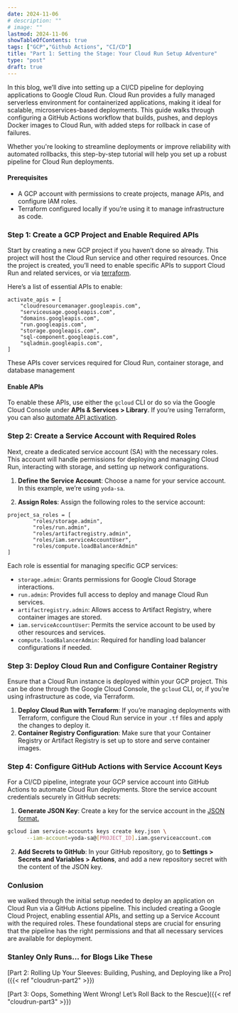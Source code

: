 ```yaml
---
date: 2024-11-06
# description: ""
# image: ""
lastmod: 2024-11-06
showTableOfContents: true
tags: ["GCP","Github Actions", "CI/CD"]
title: "Part 1: Setting the Stage: Your Cloud Run Setup Adventure"
type: "post"
draft: true
---
```

In this blog, we’ll dive into setting up a CI/CD pipeline for deploying applications to Google Cloud Run. Cloud Run provides a fully managed serverless environment for containerized applications, making it ideal for scalable, microservices-based deployments. This guide walks through configuring a GitHub Actions workflow that builds, pushes, and deploys Docker images to Cloud Run, with added steps for rollback in case of failures.

Whether you're looking to streamline deployments or improve reliability with automated rollbacks, this step-by-step tutorial will help you set up a robust pipeline for Cloud Run deployments.

#### Prerequisites

-   A GCP account with permissions to create projects, manage APIs, and configure IAM roles.
-   Terraform configured locally if you’re using it to manage infrastructure as code.

### Step 1: Create a GCP Project and Enable Required APIs

Start by creating a new GCP project if you haven’t done so already. This project will host the Cloud Run service and other required resources. Once the project is created, you’ll need to enable specific APIs to support Cloud Run and related services, or via [terraform](https://github.com/terraform-google-modules/terraform-google-project-factory/tree/master/examples/simple_project).

Here’s a list of essential APIs to enable:

```text
activate_apis = [
    "cloudresourcemanager.googleapis.com",
    "serviceusage.googleapis.com",
    "domains.googleapis.com",
    "run.googleapis.com",
    "storage.googleapis.com",
    "sql-component.googleapis.com",
    "sqladmin.googleapis.com",
]
```

These APIs cover services required for Cloud Run, container storage, and database management

#### Enable APIs

To enable these APIs, use either the `gcloud` CLI or do so via the Google Cloud Console under **APIs & Services > Library**. If you’re using Terraform, you can also [automate API activation](https://github.com/terraform-google-modules/terraform-google-project-factory/tree/master/examples/project_services).

### Step 2: Create a Service Account with Required Roles

Next, create a dedicated service account (SA) with the necessary roles. This account will handle permissions for deploying and managing Cloud Run, interacting with storage, and setting up network configurations.

1.  **Define the Service Account**: Choose a name for your service account. In this example, we’re using `yoda-sa`.
    
2.  **Assign Roles**: Assign the following roles to the service account:

```text    
project_sa_roles = [
        "roles/storage.admin",
        "roles/run.admin",
        "roles/artifactregistry.admin",
        "roles/iam.serviceAccountUser",
        "roles/compute.loadBalancerAdmin"
]
```

Each role is essential for managing specific GCP services:

-   `storage.admin`: Grants permissions for Google Cloud Storage interactions.
-   `run.admin`: Provides full access to deploy and manage Cloud Run services.
-   `artifactregistry.admin`: Allows access to Artifact Registry, where container images are stored.
-   `iam.serviceAccountUser`: Permits the service account to be used by other resources and services.
-   `compute.loadBalancerAdmin`: Required for handling load balancer configurations if needed.

### Step 3: Deploy Cloud Run and Configure Container Registry

Ensure that a Cloud Run instance is deployed within your GCP project. This can be done through the Google Cloud Console, the `gcloud` CLI, or, if you’re using infrastructure as code, via Terraform.

1.  **Deploy Cloud Run with Terraform**: If you’re managing deployments with Terraform, configure the Cloud Run service in your `.tf` files and apply the changes to deploy it.
2.  **Container Registry Configuration**: Make sure that your Container Registry or Artifact Registry is set up to store and serve container images.

### Step 4: Configure GitHub Actions with Service Account Keys

For a CI/CD pipeline, integrate your GCP service account into GitHub Actions to automate Cloud Run deployments. Store the service account credentials securely in GitHub secrets:

1.  **Generate JSON Key**: Create a key for the service account in the [JSON format.](https://cloud.google.com/iam/docs/keys-create-delete)

```sh   
gcloud iam service-accounts keys create key.json \
      --iam-account=yoda-sa@[PROJECT_ID].iam.gserviceaccount.com
```

2.  **Add Secrets to GitHub**: In your GitHub repository, go to **Settings > Secrets and Variables > Actions**, and add a new repository secret with the content of the JSON key.

### Conlusion

we walked through the initial setup needed to deploy an application on Cloud Run via a GitHub Actions pipeline. This included creating a Google Cloud Project, enabling essential APIs, and setting up a Service Account with the required roles. These foundational steps are crucial for ensuring that the pipeline has the right permissions and that all necessary services are available for deployment.

### Stanley Only Runs… for Blogs Like These

[Part 2: Rolling Up Your Sleeves: Building, Pushing, and Deploying like a Pro]({{< ref "cloudrun-part2" >}})

[Part 3: Oops, Something Went Wrong! Let’s Roll Back to the Rescue]({{< ref "cloudrun-part3" >}})
